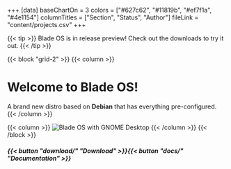 +++
[data]
baseChartOn = 3
colors = ["#627c62", "#11819b", "#ef7f1a", "#4e1154"]
columnTitles = ["Section", "Status", "Author"]
fileLink = "content/projects.csv"
+++

{{< tip >}} Blade OS is in release preview! Check out the downloads to try it out. {{< /tip >}}

{{< block "grid-2" >}}
{{< column >}}

# Welcome to **Blade OS**!

A brand new distro based on **Debian** that has everything pre-configured.
{{< /column >}}

{{< column >}}
![Blade OS with GNOME Desktop](/images/docs/v24/gnome-desktop.png)
{{< /column >}}
{{< /block >}}

##### {{< button "download/" "Download" >}}{{< button "docs/" "Documentation" >}}